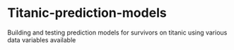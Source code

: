 # Titanic-prediction-models
Building and testing prediction models for survivors on titanic using various data variables available
